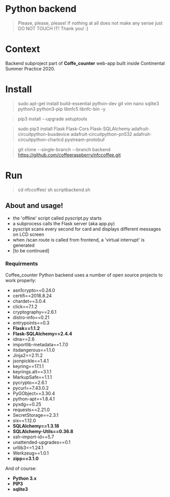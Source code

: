# Python backend
> Please, please, please! If nothing at all does not make any sense just DO NOT TOUCH IT! Thank you! :)

# Context

Backend subproject part of **Coffe_counter** web-app built inside Continental Summer Practice 2020. 

# Install

> sudo apt-get install build-essential python-dev git vim nano sqlite3 python3 python3-pip libnfc5 libnfc-bin -y

> pip3 install --upgrade setuptools

> sudo pip3 install Flask Flask-Cors Flask-SQLAlchemy adafruit-circuitpython-busdevice adafruit-circuitpython-pn532 adafruit-circuitpython-charlcd pystream-protobuf

> git clone --single-branch --branch backend https://github.com/coffeeraspberry/nfccoffee.git

# Run

> cd nfccoffee/
> sh scriptbackend.sh

## About and usage!
  * the 'offline' script called pyscript.py starts 
  * a subprocess calls the Flask server (aka app.py)
  * pyscript scans every second for card and displays different messages on LCD screen
  * when /scan route is called from frontend, a 'virtual interrupt' is generated
  * [to be continued]

### Requirments

Coffee_counter Python backend uses a number of open source projects to work properly:

* asn1crypto==0.24.0
* certifi==2018.8.24
* chardet==3.0.4
* click==7.1.2
* cryptography==2.6.1
* distro-info==0.21
* entrypoints==0.3
* **Flask==1.1.2**
* **Flask-SQLAlchemy==2.4.4**
* idna==2.6
* importlib-metadata==1.7.0
* itsdangerous==1.1.0
* Jinja2==2.11.2
* jsonpickle==1.4.1
* keyring==17.1.1
* keyrings.alt==3.1.1
* MarkupSafe==1.1.1
* pycrypto==2.6.1
* pycurl==7.43.0.2
* PyGObject==3.30.4
* python-apt==1.8.4.1
* pyxdg==0.25
* requests==2.21.0
* SecretStorage==2.3.1
* six==1.12.0
* **SQLAlchemy==1.3.18**
* **SQLAlchemy-Utils==0.36.8**
* ssh-import-id==5.7
* unattended-upgrades==0.1
* urllib3==1.24.1
* Werkzeug==1.0.1
* **zipp==3.1.0**

And of course:
* **Python 3.x**
* **PIP3**
* **sqlite3**
